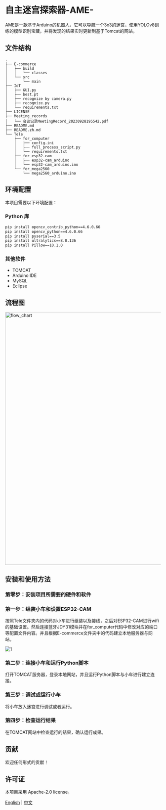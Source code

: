 # 自主迷宫探索器-AME-

AME是一款基于Arduino的机器人，它可以导航一个3x3的迷宫，使用YOLOv8训练的模型识别宝藏，并将发现的结果实时更新到基于Tomcat的网站。

## 文件结构
```
.
├── E-commerce
│   ├── build
│   │   └── classes
│   └── src
│       └── main
├── IoT
│   ├── GUI.py
│   ├── best.pt
│   ├── recognize by camera.py
│   ├── recognize.py
│   └── requirements.txt
├── LICENSE
├── Meeting_records
│   └── 会议记录MeetingRecord_20230928195542.pdf
├── README.md
├── README.zh.md
└── Tele
    ├── for_computer
    │   ├── config.ini
    │   ├── full_process_script.py
    │   └── requirements.txt
    ├── for_esp32-cam
    │   ├── esp32-cam_arduino
    │   └── esp32-cam_arduino.ino
    └── for_mega2560
        └── mega2560_arduino.ino
```

## 环境配置

本项目需要以下环境配置：

### Python 库

```bash
pip install opencv_contrib_python==4.6.0.66
pip install opencv_python==4.6.0.66
pip install pyserial==3.5
pip install ultralytics==8.0.136
pip install Pillow==10.1.0
```

### 其他软件

- TOMCAT
- Arduino IDE
- MySQL
- Eclipse

## 流程图
<img width="818" alt="flow_chart" src="https://github.com/DH-MINI/Autonomous-Maze-Explorer-AME-/assets/92455708/ae3cbed5-1b05-4a41-879e-b9aeb6ca1ac4">

## 安装和使用方法

### 第零步：安装项目所需要的硬件和软件

### 第一步：组装小车和设置ESP32-CAM

按照Tele文件夹内的代码对小车进行组装以及接线，之后对ESP32-CAM进行wifi的基础设置。然后连接蓝牙JDY31模块并在for_computer代码中修改对应的端口等配置文件内容。并且根据E-commerce文件夹中的代码建立本地服务器与网站。

![1](https://github.com/DH-MINI/Autonomous-Maze-Explorer-AME-/assets/92455708/f48e4d23-c6ea-4d82-a47e-fa535ada8c14)

### 第二步：连接小车和运行Python脚本

打开TOMCAT服务器，登录本地网站，并且运行Python脚本与小车进行建立连接。

### 第三步：调试或运行小车

将小车放入迷宫进行调试或者运行。

### 第四步：检查运行结果

在TOMCAT网站中检查运行的结果，确认运行成果。

## 贡献

欢迎任何形式的贡献！

## 许可证

本项目采用 Apache-2.0 license。


[English](README.md) | [中文](README.zh.md)


